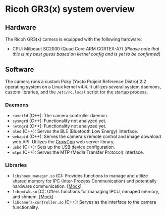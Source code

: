 # Ricoh GR3(x) system overview

## Hardware

The Ricoh GR3(x) camera is equipped with the following hardware:

- CPU: Milbeaut SC2000 (Quad Core ARM CORTEX-A7)
  (_Please note that this is my best guess based on kernel config and is yet to be confirmed_)

## Software

The camera runs a custom Poky (Yocto Project Reference Distro) 2.2 operating system on a Linux kernel v4.4. It utilizes several system daemons, custom libraries, and the `/etc/rc.local` script for the startup process.

### Daemons

- `camctld` (C++): The camera controller daemon.
- `sysmgrd` (C++): Functionality not analyzed yet.
- `netmgrd` (C++): Functionality not analyzed yet.
- `bled` (C++): Serves the BLE (Bluetooth Low Energy) interface.
- `webapid` (C++): Serves the camera's remote control and image download web API. Utilizes the [CrowCpp](https://crowcpp.org/master/) web server library.
- `usbd` (C++): Sets up the USB device configuration.
- `mtpd` (C++): Serves the MTP (Media Transfer Protocol) interface.

### Libraries

- `libshmem_manager.so` (C): Provides functions to manage and utilize shared memory for IPC (Inter-Process Communication) and potentially hardware communication. [[Mock](mocks/libshmem_manager/shmem_manager.h)]
- `libcmfwk.so` (C): Offers functions for managing IPCU, mmaped memory, and shmem. [[Mock](mocks/libcmfwk/cmfwk.h)]
- `libcamera-controller.so` (C++): Serves as the interface to the camera functionality.
